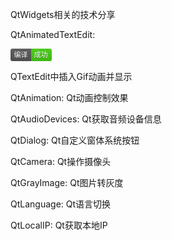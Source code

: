 ﻿<!DOCTYPE html>
<html>
<body>

<p>QtWidgets相关的技术分享</p>

<p>QtAnimatedTextEdit: </p>
<svg xmlns="http://www.w3.org/2000/svg" xmlns:xlink="http://www.w3.org/1999/xlink" width="66" height="20"><linearGradient id="b" x2="0" y2="100%"><stop offset="0" stop-color="#bbb" stop-opacity=".1"/><stop offset="1" stop-opacity=".1"/></linearGradient><clipPath id="a"><rect width="66" height="20" rx="3" fill="#fff"/></clipPath><g clip-path="url(#a)"><path fill="#555" d="M0 0h33v20H0z"/><path fill="#4c1" d="M33 0h33v20H33z"/><path fill="url(#b)" d="M0 0h66v20H0z"/></g><g fill="#fff" text-anchor="middle" font-family="DejaVu Sans,Verdana,Geneva,sans-serif" font-size="11"><text x="16.5" y="15" fill="#010101" fill-opacity=".3">编译</text><text x="16.5" y="14">编译</text><text x="48.5" y="15" fill="#010101" fill-opacity=".3">成功</text><text x="48.5" y="14">成功</text></g></svg>
<p>QTextEdit中插入Gif动画并显示</p>

<p>QtAnimation: Qt动画控制效果</p>

<p>QtAudioDevices: Qt获取音频设备信息</p>

<p>QtDialog: Qt自定义窗体系统按钮</p>

<p>QtCamera: Qt操作摄像头</p>

<p>QtGrayImage: Qt图片转灰度</p>

<p>QtLanguage: Qt语言切换</p>

<p>QtLocalIP: Qt获取本地IP</p>

</body>
</html>
